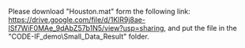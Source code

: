 Please download "Houston.mat" form the following link:
<https://drive.google.com/file/d/1KlR9j8ae-ISf7WiF0MAe_9dAbZ57b1N5/view?usp=sharing>,
and put the file in the "CODE-IF_demo\Small_Data_Result" folder.
